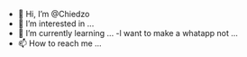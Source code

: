 - 👋 Hi, I’m @Chiedzo
- 👀 I’m interested in ...
- 🌱 I’m currently learning ...
-l want to make a whatapp not
...
- 📫 How to reach me ...

<!---
Chiedzo/Chiedzo is a ✨ special ✨ repository because its `README.md` (this file) appears on your GitHub profile.
You can click the Preview link to take a look at your changes.
--->

